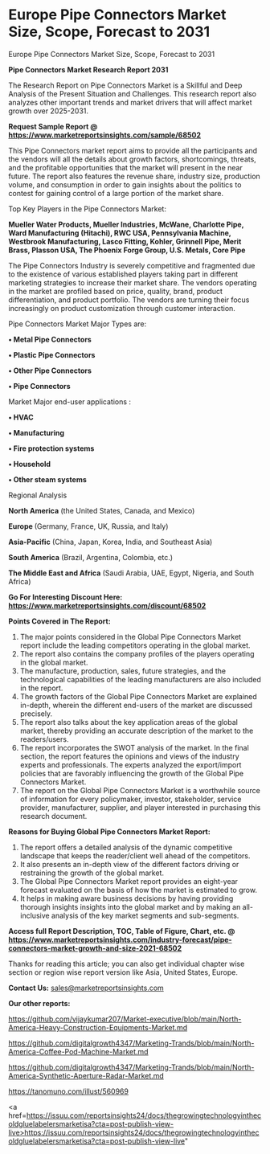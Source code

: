 # Europe Pipe Connectors Market Size, Scope, Forecast to 2031
Europe Pipe Connectors Market Size, Scope, Forecast to 2031

<strong>Pipe Connectors Market Research Report 2031</strong>

The Research Report on Pipe Connectors Market is a Skillful and Deep Analysis of the Present Situation and Challenges. This research report also analyzes other important trends and market drivers that will affect market growth over 2025-2031.

<strong>Request Sample Report @ <a href=https://www.marketreportsinsights.com/sample/68502>https://www.marketreportsinsights.com/sample/68502</a></strong>

This Pipe Connectors market report aims to provide all the participants and the vendors will all the details about growth factors, shortcomings, threats, and the profitable opportunities that the market will present in the near future. The report also features the revenue share, industry size, production volume, and consumption in order to gain insights about the politics to contest for gaining control of a large portion of the market share.

Top Key Players in the Pipe Connectors Market:

<strong>Mueller Water Products, Mueller Industries, McWane, Charlotte Pipe, Ward Manufacturing (Hitachi), RWC USA, Pennsylvania Machine, Westbrook Manufacturing, Lasco Fitting, Kohler, Grinnell Pipe, Merit Brass, Plasson USA, The Phoenix Forge Group, U.S. Metals, Core Pipe</strong>

The Pipe Connectors Industry is severely competitive and fragmented due to the existence of various established players taking part in different marketing strategies to increase their market share. The vendors operating in the market are profiled based on price, quality, brand, product differentiation, and product portfolio. The vendors are turning their focus increasingly on product customization through customer interaction.

Pipe Connectors Market Major Types are:

<strong>• Metal Pipe Connectors

• Plastic Pipe Connectors

• Other Pipe Connectors

• Pipe Connectors</strong>

Market Major end-user applications :

<strong>• HVAC

• Manufacturing

• Fire protection systems

• Household

• Other steam systems</strong>

Regional Analysis

</u><strong><b>North America</b></strong> (the United States, Canada, and Mexico)

<strong><b>Europe </b></strong>(Germany, France, UK, Russia, and Italy)

<strong><b>Asia-Pacific</b></strong> (China, Japan, Korea, India, and Southeast Asia)

<strong><b>South America</b></strong> (Brazil, Argentina, Colombia, etc.)

<strong><b>The Middle East and Africa</b></strong> (Saudi Arabia, UAE, Egypt, Nigeria, and South Africa)

<strong>Go For Interesting Discount Here: <a href=https://www.marketreportsinsights.com/discount/68502>https://www.marketreportsinsights.com/discount/68502</a></strong>

<strong>Points Covered in The Report:</strong>
<ol>
  <li>The major points considered in the Global Pipe Connectors Market report include the leading competitors operating in the global market.</li>
  <li>The report also contains the company profiles of the players operating in the global market.</li>
  <li>The manufacture, production, sales, future strategies, and the technological capabilities of the leading manufacturers are also included in the report.</li>
  <li>The growth factors of the Global Pipe Connectors Market are explained in-depth, wherein the different end-users of the market are discussed precisely.</li>
  <li>The report also talks about the key application areas of the global market, thereby providing an accurate description of the market to the readers/users.</li>
  <li>The report incorporates the SWOT analysis of the market. In the final section, the report features the opinions and views of the industry experts and professionals. The experts analyzed the export/import policies that are favorably influencing the growth of the Global Pipe Connectors Market.</li>
  <li>The report on the Global Pipe Connectors Market is a worthwhile source of information for every policymaker, investor, stakeholder, service provider, manufacturer, supplier, and player interested in purchasing this research document.</li>
</ol>
<strong>Reasons for Buying Global Pipe Connectors Market Report:</strong>

<ol>
  <li>The report offers a detailed analysis of the dynamic competitive landscape that keeps the reader/client well ahead of the competitors.</li>
  <li>It also presents an in-depth view of the different factors driving or restraining the growth of the global market.</li>
  <li>The Global Pipe Connectors Market report provides an eight-year forecast evaluated on the basis of how the market is estimated to grow.</li>
  <li>It helps in making aware business decisions by having providing thorough insights insights into the global market and by making an all-inclusive analysis of the key market segments and sub-segments.</li>
</ol>
<strong>Access full Report Description, TOC, Table of Figure, Chart, etc. @ <a href=https://www.marketreportsinsights.com/industry-forecast/pipe-connectors-market-growth-and-size-2021-68502>https://www.marketreportsinsights.com/industry-forecast/pipe-connectors-market-growth-and-size-2021-68502</a></strong>


Thanks for reading this article; you can also get individual chapter wise section or region wise report version like Asia, United States, Europe.

<strong>Contact Us:</strong>
sales@marketreportsinsights.com

<strong>Our other reports:</strong>

<a href=https://github.com/vijaykumar207/Market-executive/blob/main/North-America-Heavy-Construction-Equipments-Market.md>https://github.com/vijaykumar207/Market-executive/blob/main/North-America-Heavy-Construction-Equipments-Market.md</a>

<a href=https://github.com/digitalgrowth4347/Marketing-Trands/blob/main/North-America-Coffee-Pod-Machine-Market.md>https://github.com/digitalgrowth4347/Marketing-Trands/blob/main/North-America-Coffee-Pod-Machine-Market.md</a>

<a href=https://github.com/digitalgrowth4347/Marketing-Trands/blob/main/North-America-Synthetic-Aperture-Radar-Market.md>https://github.com/digitalgrowth4347/Marketing-Trands/blob/main/North-America-Synthetic-Aperture-Radar-Market.md</a>

<a href=https://tanomuno.com/illust/560969>https://tanomuno.com/illust/560969</a>

<a href=https://issuu.com/reportsinsights24/docs/thegrowingtechnologyinthecoldgluelabelersmarketisa?cta=post-publish-view-live>https://issuu.com/reportsinsights24/docs/thegrowingtechnologyinthecoldgluelabelersmarketisa?cta=post-publish-view-live</a>"
